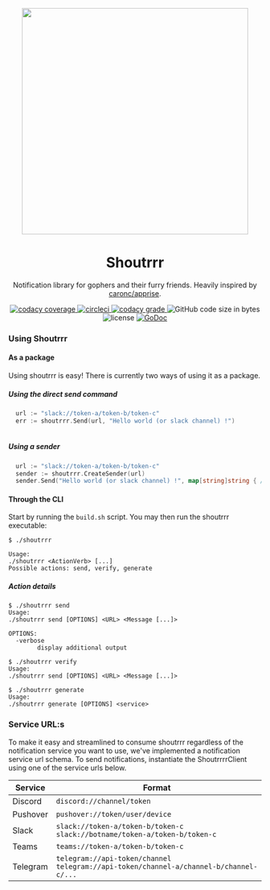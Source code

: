 <p align="center">
    <img src="https://0x12b.com/shoutrrr.png" width="450" />
</p>
<h1 align="center">
    Shoutrrr
</h1>
<p align="center">
    Notification library for gophers and their furry friends.
    Heavily inspired by <a href="https://github.com/caronc/apprise">caronc/apprise</a>.
</p>
<p align="center">
    <a href="https://app.codacy.com/app/containrrr/shoutrrr?utm_source=github.com&utm_medium=referral&utm_content=containrrr/shoutrrr&utm_campaign=Badge_Grade_Dashboard">
        <img
          alt="codacy coverage"
          src="https://img.shields.io/codacy/coverage/30ce077eecde418ca328f4f7868f70c8.svg?style=flat-square"
        />
    </a>
    <a href="https://circleci.com/gh/containrrr/shoutrrr">
        <img
          alt="circleci"
          src="https://img.shields.io/circleci/project/github/containrrr/shoutrrr/master.svg?style=flat-square"
        />
    </a>
    <a href="https://app.codacy.com/app/containrrr/shoutrrr?utm_source=github.com&utm_medium=referral&utm_content=containrrr/shoutrrr&utm_campaign=Badge_Grade_Dashboard">
        <img
          alt="codacy grade"
          src="https://img.shields.io/codacy/grade/30ce077eecde418ca328f4f7868f70c8/master.svg?style=flat-square"
        />
    </a>
    <img
      alt="GitHub code size in bytes"
      src="https://img.shields.io/github/languages/code-size/containrrr/shoutrrr.svg?style=flat-square"
    />
    <img
      alt="license"
      src="https://img.shields.io/github/license/containrrr/shoutrrr.svg?style=flat-square"
    />
    <a href="https://godoc.org/github.com/containrrr/shoutrrr">
        <img
           src="https://godoc.org/github.com/containrrr/shoutrrr?status.svg"
           alt="GoDoc"
        />
    </a>
</p>

### Using Shoutrrr

#### As a package

Using shoutrrr is easy! There is currently two ways of using it as a package.

##### Using the direct send command

```go
  url := "slack://token-a/token-b/token-c"
  err := shoutrrr.Send(url, "Hello world (or slack channel) !")
   
```

##### Using a sender
```go
  url := "slack://token-a/token-b/token-c"
  sender := shoutrrr.CreateSender(url)
  sender.Send("Hello world (or slack channel) !", map[string]string { /* ... */ })
```

#### Through the CLI

Start by running the `build.sh` script. 
You may then run the shoutrrr executable:

```shell
$ ./shoutrrr

Usage:
./shoutrrr <ActionVerb> [...]
Possible actions: send, verify, generate
```

##### Action details

```shell
$ ./shoutrrr send
Usage:
./shoutrrr send [OPTIONS] <URL> <Message [...]>

OPTIONS:
  -verbose
        display additional output
``` 

```shell
$ ./shoutrrr verify
Usage:
./shoutrrr send [OPTIONS] <URL> <Message [...]>
```

```shell
$ ./shoutrrr generate
Usage:
./shoutrrr generate [OPTIONS] <service>
```

### Service URL:s

To make it easy and streamlined to consume shoutrrr regardless of the notification service you want to use,
we've implemented a notification service url schema. To send notifications, instantiate the ShoutrrrrClient using one of
the service urls below.

| Service   | Format                                                                                       |
| --------- | -------------------------------------------------------------------------------------------- |
| Discord   | `discord://channel/token`                                                                    |
| Pushover  | `pushover://token/user/device`                                                               |
| Slack     | `slack://token-a/token-b/token-c`<br/>`slack://botname/token-a/token-b/token-c`              |
| Teams     | `teams://token-a/token-b/token-c`                                                            |
| Telegram  | `telegram://api-token/channel`<br/>`telegram://api-token/channel-a/channel-b/channel-c/...`  |
